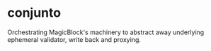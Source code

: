 # conjunto

Orchestrating MagicBlock's machinery to abstract away underlying ephemeral validator, write
back and proxying.
